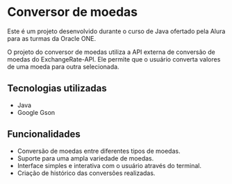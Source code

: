 # Conversor de moedas

Este é um projeto desenvolvido durante o curso de Java ofertado pela Alura para as turmas da Oracle ONE.

O projeto do conversor de moedas utiliza a API externa de conversão de moedas do ExchangeRate-API. Ele permite que o usuário converta valores de uma moeda para outra selecionada.


## Tecnologias utilizadas
- Java
- Google Gson


## Funcionalidades
- Conversão de moedas entre diferentes tipos de moedas.
- Suporte para uma ampla variedade de moedas.
- Interface simples e interativa com o usuário através do terminal.
- Criação de histórico das conversões realizadas.